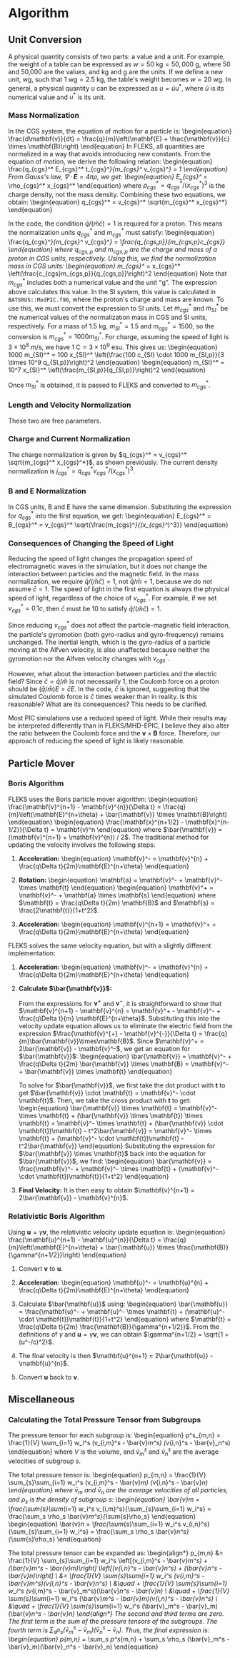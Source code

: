 # Algorithm

## Unit Conversion

A physical quantity consists of two parts: a value and a unit. For example, the weight of a table can be expressed as $w = 50 \text{ kg} = 50,000 \text{ g}$, where 50 and 50,000 are the values, and kg and g are the units. If we define a new unit, wg, such that $1 \text{ wg} = 2.5 \text{ kg}$, the table's weight becomes $w = 20 \text{ wg}$. In general, a physical quantity $u$ can be expressed as $u = \bar{u} u^*$, where $\bar{u}$ is its numerical value and $u^*$ is its unit.

### Mass Normalization

In the CGS system, the equation of motion for a particle is:
\begin{equation}
\frac{d\mathbf{v}}{dt} = \frac{q}{m}\left(\mathbf{E} + \frac{\mathbf{v}}{c} \times \mathbf{B}\right)
\end{equation}
In FLEKS, all quantities are normalized in a way that avoids introducing new constants. From the equation of motion, we derive the following relation:
\begin{equation}
\frac{q_{cgs}^* E_{cgs}^* t_{cgs}^*}{m_{cgs}^* v_{cgs}^*} = 1
\end{equation}
From Gauss's law, $\nabla \cdot \mathbf{E} = 4\pi\rho$, we get:
\begin{equation}
E_{cgs}^* = \rho_{cgs}^* x_{cgs}^*
\end{equation}
where $\rho_{cgs}^* = q_{cgs}^*/(x_{cgs}^*)^3$ is the charge density, not the mass density. Combining these two equations, we obtain:
\begin{equation}
q_{cgs}^* = v_{cgs}^* \sqrt{m_{cgs}^* x_{cgs}^*}
\end{equation}

In the code, the condition $\bar{q}/(\bar{m}\bar{c}) = 1$ is required for a proton. This means the normalization units $q_{cgs}^*$ and $m_{cgs}^*$ must satisfy:
\begin{equation}
\frac{q_{cgs}^*}{m_{cgs}^* v_{cgs}^*} = \frac{q_{cgs,p}}{m_{cgs,p}c_{cgs}}
\end{equation}
where $q_{cgs,p}$ and $m_{cgs,p}$ are the charge and mass of a proton in CGS units, respectively. Using this, we find the normalization mass in CGS units:
\begin{equation}
m_{cgs}^* = x_{cgs}^* \left(\frac{c_{cgs}m_{cgs,p}}{q_{cgs,p}}\right)^2
\end{equation}
Note that $m_{cgs}^*$ includes both a numerical value and the unit "g". The expression above calculates this value. In the SI system, this value is calculated in `BATSRUS::ModPIC.f90`, where the proton's charge and mass are known. To use this, we must convert the expression to SI units. Let $m_{cgs}^*$ and $m_{SI}^*$ be the numerical values of the normalization mass in CGS and SI units, respectively. For a mass of 1.5 kg, $m_{SI}^* = 1.5$ and $m_{cgs}^* = 1500$, so the conversion is $m_{cgs}^* = 1000 m_{SI}^*$. For charge, assuming the speed of light is $3 \times 10^8 \text{ m/s}$, we have $1 \text{ C} = 3 \times 10^9 \text{ esu}$. This gives us:
\begin{equation}
1000 m_{SI}^* = 100 x_{SI}^* \left(\frac{100 c_{SI} \cdot 1000 m_{SI,p}}{3 \times 10^9 q_{SI,p}}\right)^2
\end{equation}
\begin{equation}
m_{SI}^* = 10^7 x_{SI}^* \left(\frac{m_{SI,p}}{q_{SI,p}}\right)^2
\end{equation}

Once $m_{SI}^*$ is obtained, it is passed to FLEKS and converted to $m_{cgs}^*$.

### Length and Velocity Normalization

These two are free parameters.

### Charge and Current Normalization

The charge normalization is given by $q_{cgs}^* = v_{cgs}^* \sqrt{m_{cgs}^* x_{cgs}^*}$, as shown previously. The current density normalization is $j_{cgs}^* = q_{cgs}^* v_{cgs}^* / (x_{cgs}^*)^3$.

### B and E Normalization

In CGS units, B and E have the same dimension. Substituting the expression for $q_{cgs}^*$ into the first equation, we get:
\begin{equation}
E_{cgs}^* = B_{cgs}^* = v_{cgs}^* \sqrt{\frac{m_{cgs}^*}{(x_{cgs}^*)^3}}
\end{equation}

### Consequences of Changing the Speed of Light

Reducing the speed of light changes the propagation speed of electromagnetic waves in the simulation, but it does not change the interaction between particles and the magnetic field. In the mass normalization, we require $\bar{q}/(\bar{m}\bar{c}) = 1$, not $\bar{q}/\bar{m} = 1$, because we do not assume $\bar{c}=1$. The speed of light in the first equation is always the physical speed of light, regardless of the choice of $v_{cgs}^*$. For example, if we set $v_{cgs}^* = 0.1c$, then $\bar{c}$ must be 10 to satisfy $\bar{q}/(\bar{m}\bar{c}) = 1$.

Since reducing $v_{cgs}^*$ does not affect the particle-magnetic field interaction, the particle's gyromotion (both gyro-radius and gyro-frequency) remains unchanged. The inertial length, which is the gyro-radius of a particle moving at the Alfven velocity, is also unaffected because neither the gyromotion nor the Alfven velocity changes with $v_{cgs}^*$.

However, what about the interaction between particles and the electric field? Since $\bar{c} = \bar{q}/\bar{m}$ is not necessarily 1, the Coulomb force on a proton should be $(\bar{q}/\bar{m})E = \bar{c}E$. In the code, $\bar{c}$ is ignored, suggesting that the simulated Coulomb force is $\bar{c}$ times weaker than in reality. Is this reasonable? What are its consequences? This needs to be clarified.

Most PIC simulations use a reduced speed of light. While their results may be interpreted differently than in FLEKS/MHD-EPIC, I believe they also alter the ratio between the Coulomb force and the $\mathbf{v} \times \mathbf{B}$ force. Therefore, our approach of reducing the speed of light is likely reasonable.

## Particle Mover

### Boris Algorithm

FLEKS uses the Boris particle mover algorithm:
\begin{equation}
\frac{\mathbf{v}^{n+1} - \mathbf{v}^{n}}{\Delta t} = \frac{q}{m}\left(\mathbf{E}^{n+\theta} + \bar{\mathbf{v}} \times \mathbf{B}\right)
\end{equation}
\begin{equation}
\frac{\mathbf{x}^{n+1/2} - \mathbf{x}^{n-1/2}}{\Delta t} = \mathbf{v}^n
\end{equation}
where $\bar{\mathbf{v}} = (\mathbf{v}^{n+1} + \mathbf{v}^{n}) / 2$. The traditional method for updating the velocity involves the following steps:

1.  **Acceleration:**
    \begin{equation}
    \mathbf{v}^- = \mathbf{v}^{n} + \frac{q\Delta t}{2m}\mathbf{E}^{n+\theta}
    \end{equation}

2.  **Rotation:**
    \begin{equation}
    \mathbf{a} = \mathbf{v}^- + \mathbf{v}^- \times \mathbf{t}
    \end{equation}
    \begin{equation}
    \mathbf{v}^+ = \mathbf{v}^- + \mathbf{a} \times \mathbf{s}
    \end{equation}
    where $\mathbf{t} = \frac{q\Delta t}{2m} \mathbf{B}$ and $\mathbf{s} = \frac{2\mathbf{t}}{1+t^2}$.

3.  **Acceleration:**
    \begin{equation}
    \mathbf{v}^{n+1} = \mathbf{v}^+ + \frac{q\Delta t}{2m}\mathbf{E}^{n+\theta}
    \end{equation}

FLEKS solves the same velocity equation, but with a slightly different implementation:

1.  **Acceleration:**
    \begin{equation}
    \mathbf{v}^- = \mathbf{v}^{n} + \frac{q\Delta t}{2m}\mathbf{E}^{n+\theta}
    \end{equation}

2.  **Calculate $\bar{\mathbf{v}}$:**

    From the expressions for $\mathbf{v}^+$ and $\mathbf{v}^-$, it is straightforward to show that $\mathbf{v}^{n+1} - \mathbf{v}^{n} = \mathbf{v}^+ - \mathbf{v}^- + \frac{q\Delta t}{m} \mathbf{E}^{n+\theta}$. Substituting this into the velocity update equation allows us to eliminate the electric field from the expression $\frac{\mathbf{v}^{+} - \mathbf{v}^{-}}{\Delta t} = \frac{q}{m}\bar{\mathbf{v}}\times\mathbf{B}$. Since $\mathbf{v}^+ = 2\bar{\mathbf{v}} - \mathbf{v}^-$, we get an equation for $\bar{\mathbf{v}}$:
    \begin{equation}
    \bar{\mathbf{v}} = \mathbf{v}^- + \frac{q\Delta t}{2m} \bar{\mathbf{v}} \times \mathbf{B} = \mathbf{v}^- + \bar{\mathbf{v}} \times \mathbf{t}
    \end{equation}

    To solve for $\bar{\mathbf{v}}$, we first take the dot product with $\mathbf{t}$ to get $\bar{\mathbf{v}} \cdot \mathbf{t} = \mathbf{v}^- \cdot \mathbf{t}$. Then, we take the cross product with $\mathbf{t}$ to get:
    \begin{equation}
    \bar{\mathbf{v}} \times \mathbf{t} = \mathbf{v}^- \times \mathbf{t} + (\bar{\mathbf{v}} \times \mathbf{t}) \times \mathbf{t} = \mathbf{v}^- \times \mathbf{t} + (\bar{\mathbf{v}} \cdot \mathbf{t})\mathbf{t} - t^2\bar{\mathbf{v}} = \mathbf{v}^- \times \mathbf{t} + (\mathbf{v}^- \cdot \mathbf{t})\mathbf{t} - t^2\bar{\mathbf{v}}
    \end{equation}
    Substituting the expression for $\bar{\mathbf{v}} \times \mathbf{t}$ back into the equation for $\bar{\mathbf{v}}$, we find:
    \begin{equation}
    \bar{\mathbf{v}} = \frac{\mathbf{v}^- + \mathbf{v}^- \times \mathbf{t} + (\mathbf{v}^- \cdot \mathbf{t})\mathbf{t}}{1+t^2}
    \end{equation}

3.  **Final Velocity:**
    It is then easy to obtain $\mathbf{v}^{n+1} = 2\bar{\mathbf{v}} - \mathbf{v}^{n}$.

### Relativistic Boris Algorithm

Using $\mathbf{u} = \gamma \mathbf{v}$, the relativistic velocity update equation is:
\begin{equation}
\frac{\mathbf{u}^{n+1} - \mathbf{u}^{n}}{\Delta t} = \frac{q}{m}\left(\mathbf{E}^{n+\theta} + \bar{\mathbf{u}} \times \frac{\mathbf{B}}{\gamma^{n+1/2}}\right)
\end{equation}

1.  Convert $\mathbf{v}$ to $\mathbf{u}$.
2.  **Acceleration:**
    \begin{equation}
    \mathbf{u}^- = \mathbf{u}^{n} + \frac{q\Delta t}{2m}\mathbf{E}^{n+\theta}
    \end{equation}

3.  Calculate $\bar{\mathbf{u}}$ using:
    \begin{equation}
    \bar{\mathbf{u}} = \frac{\mathbf{u}^- + \mathbf{u}^- \times \mathbf{t} + (\mathbf{u}^- \cdot \mathbf{t})\mathbf{t}}{1+t^2}
    \end{equation}
    where $\mathbf{t} = \frac{q\Delta t}{2m} \frac{\mathbf{B}}{\gamma^{n+1/2}}$. From the definitions of $\gamma$ and $\mathbf{u} = \gamma\mathbf{v}$, we can obtain $\gamma^{n+1/2} = \sqrt{1 + (u^-/c)^2}$.

4.  The final velocity is then $\mathbf{u}^{n+1} = 2\bar{\mathbf{u}} - \mathbf{u}^{n}$.
5.  Convert $\mathbf{u}$ back to $\mathbf{v}$.

## Miscellaneous

### Calculating the Total Pressure Tensor from Subgroups

The pressure tensor for each subgroup is:
\begin{equation}
p^s_{m,n} = \frac{1}{V} \sum_{i=1} w_i^s (v_{i,m}^s - \bar{v}_m^s) (v_{i,n}^s - \bar{v}_n^s)
\end{equation}
where $V$ is the volume, and $\bar{v}_m^s$ and $\bar{v}_n^s$ are the average velocities of subgroup $s$.

The total pressure tensor is:
\begin{equation}
p_{m,n} = \frac{1}{V} \sum_{s}\sum_{i=1} w_i^s (v_{i,m}^s - \bar{v}_m) (v_{i,n}^s - \bar{v}_n)
\end{equation}
where $\bar{v}_m$ and $\bar{v}_n$ are the average velocities of all particles, and $\rho_s$ is the density of subgroup $s$:
\begin{equation}
\bar{v}_m = \frac{\sum_{s}\sum_{i=1} w_i^s v_{i,m}^s}{\sum_{s}\sum_{i=1} w_i^s} = \frac{\sum_s \rho_s \bar{v}_m^s}{\sum_{s}\rho_s}
\end{equation}
\begin{equation}
\bar{v}_n = \frac{\sum_{s}\sum_{i=1} w_i^s v_{i,n}^s}{\sum_{s}\sum_{i=1} w_i^s} = \frac{\sum_s \rho_s \bar{v}_n^s}{\sum_{s}\rho_s}
\end{equation}

The total pressure tensor can be expanded as:
\begin{align*}
p_{m,n} &= \frac{1}{V} \sum_{s}\sum_{i=1} w_i^s \left[(v_{i,m}^s - \bar{v}_m^s) + (\bar{v}_m^s - \bar{v}_m)\right] \left[(v_{i,n}^s - \bar{v}_n^s) + (\bar{v}_n^s - \bar{v}_n)\right] \\
&= \frac{1}{V} \sum_{s}\sum_{i=1} w_i^s (v_{i,m}^s - \bar{v}_m^s)(v_{i,n}^s - \bar{v}_n^s) \\
&\quad + \frac{1}{V} \sum_{s}\sum_{i=1} w_i^s (v_{i,m}^s - \bar{v}_m^s)(\bar{v}_n^s - \bar{v}_n) \\
&\quad + \frac{1}{V} \sum_{s}\sum_{i=1} w_i^s (\bar{v}_m^s - \bar{v}_m)(v_{i,n}^s - \bar{v}_n^s) \\
&\quad + \frac{1}{V} \sum_{s}\sum_{i=1} w_i^s (\bar{v}_m^s - \bar{v}_m)(\bar{v}_n^s - \bar{v}_n)
\end{align*}
The second and third terms are zero. The first term is the sum of the pressure tensors of the subgroups. The fourth term is $\sum_s \rho_s (\bar{v}_m^s - \bar{v}_m)(\bar{v}_n^s - \bar{v}_n)$. Thus, the final expression is:
\begin{equation}
p_{m,n} = \sum_s p^s_{m,n} + \sum_s \rho_s (\bar{v}_m^s - \bar{v}_m)(\bar{v}_n^s - \bar{v}_n)
\end{equation}
